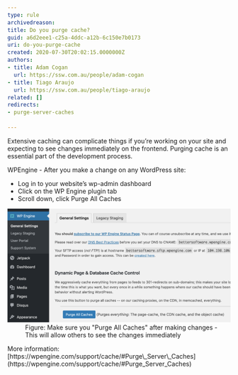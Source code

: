 ```yaml
---
type: rule
archivedreason: 
title: Do you purge cache?
guid: a6d2eee1-c25a-4ddc-a12b-6c150e7b0173
uri: do-you-purge-cache
created: 2020-07-30T20:02:15.0000000Z
authors:
- title: Adam Cogan
  url: https://ssw.com.au/people/adam-cogan
- title: Tiago Araujo
  url: https://ssw.com.au/people/tiago-araujo
related: []
redirects:
- purge-server-caches

---
```


Extensive caching can complicate things if you’re working on your site and expecting to see changes immediately on the frontend. Purging cache is an essential part of the development process.

<!--endintro-->

WPEngine - After you make a change on any WordPress site:



* Log in to your website’s wp-admin dashboard
* Click on the WP Engine plugin tab
* Scroll down, click Purge All Caches

<dl class="image"><dt><img src="purge-cache-wpengine-wordpress.png" alt="purge-cache-wpengine-wordpress.png" style="width:750px;"></dt><dd>Figure: Make sure you "Purge All Caches" after making changes - This will allow others to see the changes immediately<br></dd></dl>
More information: [https://wpengine.com/support/cache/#Purge\_Server\_Caches](https://wpengine.com/support/cache/#Purge_Server_Caches)
